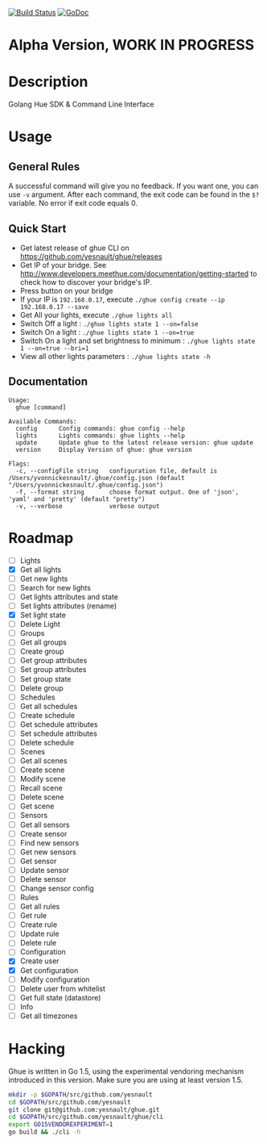 [![Build Status](https://travis-ci.org/yesnault/ghue.svg?branch=master)](https://travis-ci.org/yesnault/ghue)
[![GoDoc](https://godoc.org/github.com/yesnault/ghue?status.svg)](https://godoc.org/github.com/yesnault/ghue)


# Alpha Version, WORK IN PROGRESS

# Description
Golang Hue SDK & Command Line Interface


# Usage

## General Rules

A successful command will give you no feedback. If you want one, you can use `-v` argument.
After each command, the exit code can be found in the `$?` variable. No error if exit code equals 0.

## Quick Start

- Get latest release of ghue CLI on https://github.com/yesnault/ghue/releases
- Get IP of your bridge. See http://www.developers.meethue.com/documentation/getting-started to check how to discover your bridge's IP.
- Press button on your bridge
- If your IP is `192.168.0.17`, execute `./ghue config create --ip 192.168.0.17 --save`
- Get All your lights, execute `./ghue lights all`
- Switch Off a light : `./ghue lights state 1 --on=false`
- Switch On a light : `./ghue lights state 1 --on=true`
- Switch On a light and set brightness to minimum : `./ghue lights state 1 --on=true --bri=1`
- View all other lights parameters : `./ghue lights state -h`


## Documentation

```
Usage:
  ghue [command]

Available Commands:
  config      Config commands: ghue config --help
  lights      Lights commands: ghue lights --help
  update      Update ghue to the latest release version: ghue update
  version     Display Version of ghue: ghue version

Flags:
  -c, --configFile string   configuration file, default is /Users/yvonnickesnault/.ghue/config.json (default "/Users/yvonnickesnault/.ghue/config.json")
  -f, --format string       choose format output. One of 'json', 'yaml' and 'pretty' (default "pretty")
  -v, --verbose             verbose output
```

# Roadmap

- [ ] Lights
 - [X] Get all lights
 - [ ] Get new lights
 - [ ] Search for new lights
 - [ ] Get lights attributes and state
 - [ ] Set lights attributes (rename)
 - [X] Set light state
 - [ ] Delete Light
- [ ] Groups
 - [ ] Get all groups
 - [ ] Create group
 - [ ] Get group attributes
 - [ ] Set group attributes
 - [ ] Set group state
 - [ ] Delete group
- [ ] Schedules
 - [ ] Get all schedules
 - [ ] Create schedule
 - [ ] Get schedule attributes
 - [ ] Set schedule attributes
 - [ ] Delete schedule
- [ ] Scenes
 - [ ] Get all scenes
 - [ ] Create scene
 - [ ] Modify scene
 - [ ] Recall scene
 - [ ] Delete scene
 - [ ] Get scene
- [ ] Sensors
 - [ ] Get all sensors
 - [ ] Create sensor
 - [ ] Find new sensors
 - [ ] Get new sensors
 - [ ] Get sensor
 - [ ] Update sensor
 - [ ] Delete sensor
 - [ ] Change sensor config
- [ ] Rules
 - [ ] Get all rules
 - [ ] Get rule
 - [ ] Create rule
 - [ ] Update rule
 - [ ] Delete rule
- [ ] Configuration
 - [X] Create user
 - [X] Get configuration
 - [ ] Modify configuration
 - [ ] Delete user from whitelist
 - [ ] Get full state (datastore)
- [ ] Info
 - [ ] Get all timezones

# Hacking

Ghue is written in Go 1.5, using the experimental vendoring
mechanism introduced in this version. Make sure you are using at least
version 1.5.

```bash
mkdir -p $GOPATH/src/github.com/yesnault
cd $GOPATH/src/github.com/yesnault
git clone git@github.com:yesnault/ghue.git
cd $GOPATH/src/github.com/yesnault/ghue/cli
export GO15VENDOREXPERIMENT=1
go build && ./cli -h
```
